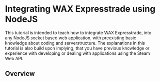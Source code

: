 # Integrating WAX Expresstrade using NodeJS
This tutorial is intended to teach how to integrate WAX Expresstrade, into any NodeJS socket based web application, with preexisting basic knowledge about coding and serverstructure. 
The explanations in this tutorial is also build upon implying, that you have previous knowledge or experience with developing or dealing with applications using the Steam Web API.

## Overview

